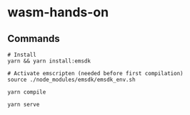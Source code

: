 # wasm-hands-on

## Commands
```shell
# Install
yarn && yarn install:emsdk

# Activate emscripten (needed before first compilation)
source ./node_modules/emsdk/emsdk_env.sh

yarn compile

yarn serve
```